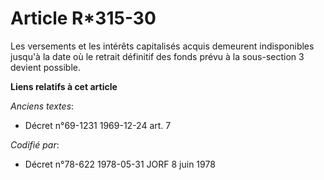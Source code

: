 # Article R*315-30

Les versements et les intérêts capitalisés acquis demeurent indisponibles jusqu'à la date où le retrait définitif des fonds
prévu à la sous-section 3 devient possible.

**Liens relatifs à cet article**

_Anciens textes_:

  - Décret n°69-1231 1969-12-24 art. 7

_Codifié par_:

  - Décret n°78-622 1978-05-31 JORF 8 juin 1978
